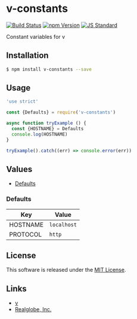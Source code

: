 v-constants
==========

<!---
This file is generated by ape-tmpl. Do not update manually.
--->

<!-- Badge Start -->
<a name="badges"></a>

[![Build Status][bd_travis_shield_url]][bd_travis_url]
[![npm Version][bd_npm_shield_url]][bd_npm_url]
[![JS Standard][bd_standard_shield_url]][bd_standard_url]

[bd_repo_url]: https://github.com/realglobe-Inc/v-constants
[bd_travis_url]: http://travis-ci.org/realglobe-Inc/v-constants
[bd_travis_shield_url]: http://img.shields.io/travis/realglobe-Inc/v-constants.svg?style=flat
[bd_travis_com_url]: http://travis-ci.com/realglobe-Inc/v-constants
[bd_travis_com_shield_url]: https://api.travis-ci.com/realglobe-Inc/v-constants.svg?token=
[bd_license_url]: https://github.com/realglobe-Inc/v-constants/blob/master/LICENSE
[bd_codeclimate_url]: http://codeclimate.com/github/realglobe-Inc/v-constants
[bd_codeclimate_shield_url]: http://img.shields.io/codeclimate/github/realglobe-Inc/v-constants.svg?style=flat
[bd_codeclimate_coverage_shield_url]: http://img.shields.io/codeclimate/coverage/github/realglobe-Inc/v-constants.svg?style=flat
[bd_gemnasium_url]: https://gemnasium.com/realglobe-Inc/v-constants
[bd_gemnasium_shield_url]: https://gemnasium.com/realglobe-Inc/v-constants.svg
[bd_npm_url]: http://www.npmjs.org/package/v-constants
[bd_npm_shield_url]: http://img.shields.io/npm/v/v-constants.svg?style=flat
[bd_standard_url]: http://standardjs.com/
[bd_standard_shield_url]: https://img.shields.io/badge/code%20style-standard-brightgreen.svg

<!-- Badge End -->


<!-- Description Start -->
<a name="description"></a>

Constant variables for v

<!-- Description End -->


<!-- Overview Start -->
<a name="overview"></a>



<!-- Overview End -->


<!-- Sections Start -->
<a name="sections"></a>

<!-- Section from "doc/guides/01.Installation.md.hbs" Start -->

<a name="section-doc-guides-01-installation-md"></a>

Installation
-----

```bash
$ npm install v-constants --save
```


<!-- Section from "doc/guides/01.Installation.md.hbs" End -->

<!-- Section from "doc/guides/02.Usage.md.hbs" Start -->

<a name="section-doc-guides-02-usage-md"></a>

Usage
---------

```javascript
'use strict'

const {Defaults} = require('v-constants')

async function tryExample () {
  const {HOSTNAME} = Defaults
  console.log(HOSTNAME)
}

tryExample().catch((err) => console.error(err))

```


<!-- Section from "doc/guides/02.Usage.md.hbs" End -->

<!-- Section from "doc/guides/03.Values.md.hbs" Start -->

<a name="section-doc-guides-03-values-md"></a>

Values
------

+ [Defaults](#Defaults)


<a name="Defaults" ></a>

### Defaults

| Key | Value |
| --- | ---- |
| HOSTNAME | `localhost` |
| PROTOCOL | `http` |




<!-- Section from "doc/guides/03.Values.md.hbs" End -->


<!-- Sections Start -->


<!-- LICENSE Start -->
<a name="license"></a>

License
-------
This software is released under the [MIT License](https://github.com/realglobe-Inc/v-constants/blob/master/LICENSE).

<!-- LICENSE End -->


<!-- Links Start -->
<a name="links"></a>

Links
------

+ [v][v_url]
+ [Realglobe, Inc.][realglobe,_inc__url]

[v_url]: https://github.com/realglobe-Inc/v
[realglobe,_inc__url]: http://realglobe.jp

<!-- Links End -->
